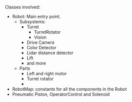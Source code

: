Classes involved:
* Robot: Main entry point.  
  * Subsystems:
    * Turret
      * TurretRotator
      * Vision
    * Drive Camera
    * Color Detector
    * Lidar distance detector
    * Lift
    * and more
  * Parts
    * Left and right motor
    * Turret rotator
    * 
* RobotMap: constants for all the components in the Robot
* Pneumatic Piston, OperatorControl and Solenoid
